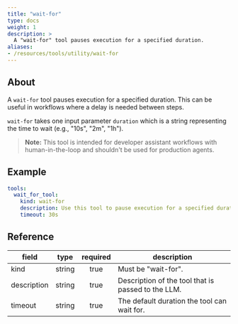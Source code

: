```yaml
---
title: "wait-for"
type: docs
weight: 1
description: > 
  A "wait-for" tool pauses execution for a specified duration.
aliases:
- /resources/tools/utility/wait-for
---
```


## About

A `wait-for` tool pauses execution for a specified duration. This can be useful in workflows where a delay is needed between steps.

`wait-for` takes one input parameter `duration` which is a string representing the time to wait (e.g., "10s", "2m", "1h").

> **Note:** This tool is intended for developer assistant workflows with
> human-in-the-loop and shouldn't be used for production agents.

## Example

```yaml
tools:
  wait_for_tool:
    kind: wait-for
    description: Use this tool to pause execution for a specified duration.
    timeout: 30s
```

## Reference

| **field**   |                  **type**                  | **required** | **description**                                                                                  |
|-------------|:------------------------------------------:|:------------:|--------------------------------------------------------------------------------------------------|
| kind        |                   string                   |     true     | Must be "wait-for".                                                                     |
| description |                   string                   |     true     | Description of the tool that is passed to the LLM.                                               |
| timeout     |                   string                   |     true     | The default duration the tool can wait for.                                                      |

